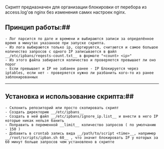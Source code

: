 Скрипт предназначен для организации блокировки от перебора из access.log'ов nginx без изменения самих настроек nginx.  
## Принцип работы:##  
    - Лог парсится по дате и времени и выбираются записи за определённое время в минутах указанное при запуске скрипта.  
	- Из лога выбираются только ip, сортируются, считаются и самое большое количество запросов с одного IP записывается в файл __/etc/ipbans/reqests-count.txt__ в формате "<count> <ip>"  
	- Из этого файла забирается количество и проверяется превышает ли оно порог  
	- Если превышает и IP не забанен ранее - IP Блокируется через iptables, если нет - проверяется нужно ли разбанить кого-то из ранее заблокированных  
***
## Установка и использование скрипта:##  
    - Склонить репозиторий или просто скопировать скрипт  
	- Создать директорию __/etc/ipbans__  
	- Создать в ней файл __/etc/ipbans/ignore_ip.list__ и внести в него IP которые никак нельзя банить  
	- Поправить в переменной __limit__ количество запросов ( по умолчанию - 150 )  
	- Добавить в crontab запись вида __/path/to/script <time>__, например __/root/scripts/ipban.sh 60__ , что значит блокировать IP у которых за 60 минут больше запросов чем установлено в скрипте  
